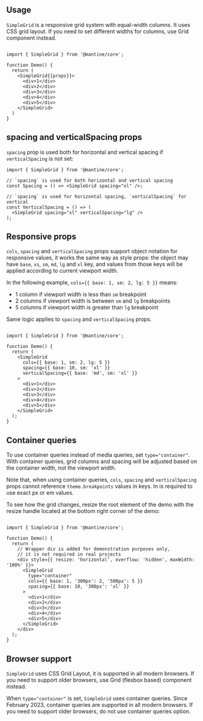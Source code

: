 ## Usage

`SimpleGrid` is a responsive grid system with equal-width columns. It uses CSS grid layout. If you need to set different widths for columns, use Grid component instead.

```

import { SimpleGrid } from '@mantine/core';

function Demo() {
  return (
    <SimpleGrid{{props}}>
      <div>1</div>
      <div>2</div>
      <div>3</div>
      <div>4</div>
      <div>5</div>
    </SimpleGrid>
  )
}
```

## spacing and verticalSpacing props

`spacing` prop is used both for horizontal and vertical spacing if `verticalSpacing` is not set:

```tsx
import { SimpleGrid } from '@mantine/core';

// `spacing` is used for both horizontal and vertical spacing
const Spacing = () => <SimpleGrid spacing="xl" />;

// `spacing` is used for horizontal spacing, `verticalSpacing` for vertical
const VerticalSpacing = () => (
  <SimpleGrid spacing="xl" verticalSpacing="lg" />
);
```

## Responsive props

`cols`, `spacing` and `verticalSpacing` props support object notation for responsive values, it works the same way as style props: the object may have `base`, `xs`, `sm`, `md`, `lg` and `xl` key, and values from those keys will be applied according to current viewport width.

In the following example, `cols={{ base: 1, sm: 2, lg: 5 }}` means:

-   1 column if viewport width is less than `sm` breakpoint
-   2 columns if viewport width is between `sm` and `lg` breakpoints
-   5 columns if viewport width is greater than `lg` breakpoint

Same logic applies to `spacing` and `verticalSpacing` props.

```

import { SimpleGrid } from '@mantine/core';

function Demo() {
  return (
    <SimpleGrid
      cols={{ base: 1, sm: 2, lg: 5 }}
      spacing={{ base: 10, sm: 'xl' }}
      verticalSpacing={{ base: 'md', sm: 'xl' }}
    >
      <div>1</div>
      <div>2</div>
      <div>3</div>
      <div>4</div>
      <div>5</div>
    </SimpleGrid>
  );
}
```

## Container queries

To use container queries instead of media queries, set `type="container"`. With container queries, grid columns and spacing will be adjusted based on the container width, not the viewport width.

Note that, when using container queries, `cols`, `spacing` and `verticalSpacing` props cannot reference `theme.breakpoints` values in keys. In is required to use exact px or em values.

To see how the grid changes, resize the root element of the demo with the resize handle located at the bottom right corner of the demo:

```

import { SimpleGrid } from '@mantine/core';

function Demo() {
  return (
    // Wrapper div is added for demonstration purposes only,
    // it is not required in real projects
    <div style={{ resize: 'horizontal', overflow: 'hidden', maxWidth: '100%' }}>
      <SimpleGrid
        type="container"
        cols={{ base: 1, '300px': 2, '500px': 5 }}
        spacing={{ base: 10, '300px': 'xl' }}
      >
        <div>1</div>
        <div>2</div>
        <div>3</div>
        <div>4</div>
        <div>5</div>
      </SimpleGrid>
    </div>
  );
}
```

## Browser support

`SimpleGrid` uses CSS Grid Layout, it is supported in all modern browsers. If you need to support older browsers, use Grid (flexbox based) component instead.

When `type="container"` is set, `SimpleGrid` uses container queries. Since February 2023, container queries are supported in all modern browsers. If you need to support older browsers, do not use container queries option.